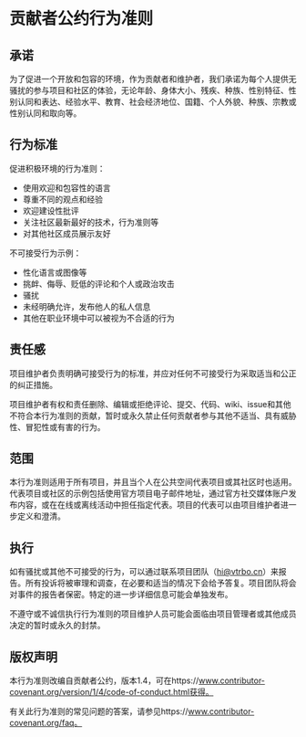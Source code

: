 # 贡献者公约行为准则

## 承诺

为了促进一个开放和包容的环境，作为贡献者和维护者，我们承诺为每个人提供无骚扰的参与项目和社区的体验，无论年龄、身体大小、残疾、种族、性别特征、性别认同和表达、经验水平、教育、社会经济地位、国籍、个人外貌、种族、宗教或性别认同和取向等。

## 行为标准

促进积极环境的行为准则：

- 使用欢迎和包容性的语言
- 尊重不同的观点和经验
- 欢迎建设性批评
- 关注社区最新最好的技术，行为准则等
- 对其他社区成员展示友好

不可接受行为示例：

- 性化语言或图像等
- 挑衅、侮辱、贬低的评论和个人或政治攻击
- 骚扰
- 未经明确允许，发布他人的私人信息
- 其他在职业环境中可以被视为不合适的行为

## 责任感

项目维护者负责明确可接受行为的标准，并应对任何不可接受行为采取适当和公正的纠正措施。

项目维护者有权和责任删除、编辑或拒绝评论、提交、代码、wiki、issue和其他不符合本行为准则的贡献，暂时或永久禁止任何贡献者参与其他不适当、具有威胁性、冒犯性或有害的行为。

## 范围

本行为准则适用于所有项目，并且当个人在公共空间代表项目或其社区时也适用。代表项目或社区的示例包括使用官方项目电子邮件地址，通过官方社交媒体账户发布内容，或在在线或离线活动中担任指定代表。项目的代表可以由项目维护者进一步定义和澄清。

## 执行

如有骚扰或其他不可接受的行为，可以通过联系项目团队（hi@vtrbo.cn）来报告。所有投诉将被审理和调查，在必要和适当的情况下会给予答复。项目团队将会对事件的报告者保密。特定的进一步详细信息可能会单独发布。

不遵守或不诚信执行行为准则的项目维护人员可能会面临由项目管理者或其他成员决定的暂时或永久的封禁。

## 版权声明

本行为准则改编自贡献者公约，版本1.4，可在https://www.contributor-covenant.org/version/1/4/code-of-conduct.html获得。

有关此行为准则的常见问题的答案，请参见https://www.contributor-covenant.org/faq。
